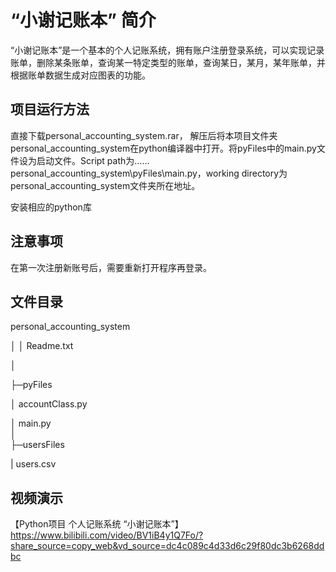 # “小谢记账本” 简介

“小谢记账本”是一个基本的个人记账系统，拥有账户注册登录系统，可以实现记录账单，删除某条账单，查询某一特定类型的账单，查询某日，某月，某年账单，并根据账单数据生成对应图表的功能。

## 项目运行方法
直接下载personal_accounting_system.rar， 解压后将本项目文件夹personal_accounting_system在python编译器中打开。将pyFiles中的main.py文件设为启动文件。Script path为……personal_accounting_system\pyFiles\main.py，working directory为personal_accounting_system文件夹所在地址。

安装相应的python库
## 注意事项
在第一次注册新账号后，需要重新打开程序再登录。

## 文件目录
personal_accounting_system

│
│  Readme.txt

│  

├─pyFiles

│      accountClass.py

│      main.py  
│                   
├─usersFiles

|       users.csv

## 视频演示
【Python项目 个人记账系统  “小谢记账本”】 https://www.bilibili.com/video/BV1iB4y1Q7Fo/?share_source=copy_web&vd_source=dc4c089c4d33d6c29f80dc3b6268ddbc
